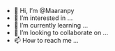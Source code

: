 - 👋 Hi, I’m @Maaranpy
- 👀 I’m interested in ...
- 🌱 I’m currently learning ...
- 💞️ I’m looking to collaborate on ...
- 📫 How to reach me ...

<!---
Maaranpy/Maaranpy is a ✨ special ✨ repository because its `README.md` (this file) appears on your GitHub profile.
You can click the Preview link to take a look at your changes.
--->
